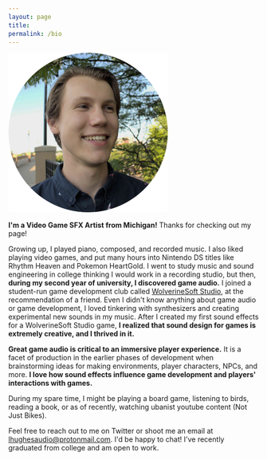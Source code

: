 ```yaml
---
layout: page
title: 
permalink: /bio
---
```


<img src="logan_portrait.png" width="320" height="320" alt="Photo of Logan" class="center"> 

**I'm a Video Game SFX Artist from Michigan!** Thanks for checking out my page!

Growing up, I played piano, composed, and recorded music. I also liked playing video games, and put many hours into Nintendo DS titles like Rhythm Heaven and Pokemon HeartGold. I went to study music and sound engineering in college thinking I would work in a recording studio, but then, **during my second year of university, I discovered game audio.** I joined a student-run game development club called <a href="https://wolverinesoft-studio.itch.io/">WolverineSoft Studio</a>, at the recommendation of a friend. Even I didn't know anything about game audio or game development, I loved tinkering with synthesizers and creating experimental new sounds in my music. After I created my first sound effects for a WolverineSoft Studio game, **I realized that sound design for games is extremely creative, and I thrived in it.**

**Great game audio is critical to an immersive player experience.** It is a facet of production in the earlier phases of development when brainstorming ideas for making environments, player characters, NPCs, and more. **I love how sound effects influence game development and players' interactions with games.**

During my spare time, I might be playing a board game, listening to birds, reading a book, or as of recently, watching ubanist youtube content (Not Just Bikes). 

Feel free to reach out to me on Twitter or shoot me an email at lhughesaudio@protonmail.com. I'd be happy to chat! I've recently graduated from college and am open to work.

<!---

I graduated. Mention degree? Skills? 

It wasn't until my sophomore year of college that I discovered video game audio at the student run game development club at my university called <a href="https://wolverinesoft-studio.itch.io/">WolverineSoft Studio</a>. After making my first few sound effects, I was blown away by how creative I could be with the sounds I made, but I also appreciated the technical skills required for designing sfx. I have created and implemented SFX in many games with . Lately, I've been designing sounds for a short film called Mei Hou Wong. In all of these projects, I have thoroughly enjoyed playing a role in creating interactions that are more meaningful and immersive with sound. I strive to continue exploring the role of sound in interaction with video games. Feel free to reach out on Twitter, Instagram, or lhughesaudio@protonmail.com!
--->
